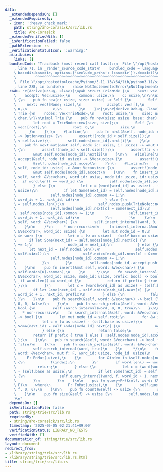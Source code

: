 ```yaml
---
data:
  _extendedDependsOn: []
  _extendedRequiredBy:
  - icon: ':heavy_check_mark:'
    path: string/aho-corasick/src/lib.rs
    title: Aho-Corasick
  _extendedVerifiedWith: []
  _isVerificationFailed: false
  _pathExtension: rs
  _verificationStatusIcon: ':warning:'
  attributes:
    links: []
  bundledCode: "Traceback (most recent call last):\n  File \"/opt/hostedtoolcache/Python/3.11.13/x64/lib/python3.11/site-packages/onlinejudge_verify/documentation/build.py\"\
    , line 71, in _render_source_code_stat\n    bundled_code = language.bundle(stat.path,\
    \ basedir=basedir, options={'include_paths': [basedir]}).decode()\n          \
    \         ^^^^^^^^^^^^^^^^^^^^^^^^^^^^^^^^^^^^^^^^^^^^^^^^^^^^^^^^^^^^^^^^^^^^^^^^^^^^^^^^^\n\
    \  File \"/opt/hostedtoolcache/Python/3.11.13/x64/lib/python3.11/site-packages/onlinejudge_verify/languages/rust.py\"\
    , line 288, in bundle\n    raise NotImplementedError\nNotImplementedError\n"
  code: "#[derive(Debug, Clone)]\npub struct TrieNode {\n    next: Vec<Option<usize>>,\n\
    \    accept: Vec<usize>,\n    common: usize,\n    c: usize,\n}\n\nimpl TrieNode\
    \ {\n    pub fn new(c: usize, size: usize) -> Self {\n        Self {\n       \
    \     next: vec![None; size],\n            accept: vec![],\n            common:\
    \ 0,\n            c,\n        }\n    }\n}\n\n#[derive(Debug, Clone)]\npub struct\
    \ Trie {\n    nodes: Vec<TrieNode>,\n    root: usize,\n    size: usize,\n    base:\
    \ char,\n}\n\nimpl Trie {\n    pub fn new(size: usize, base: char) -> Self {\n\
    \        let root = TrieNode::new(size, size);\n        Self {\n            nodes:\
    \ vec![root],\n            root: 0,\n            size,\n            base,\n  \
    \      }\n    }\n\n    #[inline]\n    pub fn next(&self, node_id: usize, i: usize)\
    \ -> Option<usize> {\n        assert!(node_id < self.size());\n        assert!(i\
    \ < self.size);\n        self.nodes[node_id].next[i]\n    }\n\n    #[inline]\n\
    \    pub fn next_mut(&mut self, node_id: usize, i: usize) -> &mut Option<usize>\
    \ {\n        assert!(node_id < self.size());\n        assert!(i < self.size);\n\
    \        &mut self.nodes[node_id].next[i]\n    }\n\n    #[inline]\n    pub fn\
    \ accept(&self, node_id: usize) -> &Vec<usize> {\n        assert!(node_id < self.size());\n\
    \        &self.nodes[node_id].accept\n    }\n\n    #[inline]\n    pub fn accpet_mut(&mut\
    \ self, node_id: usize) -> &mut Vec<usize> {\n        assert!(node_id < self.size());\n\
    \        &mut self.nodes[node_id].accept\n    }\n\n    fn insert_internal(&mut\
    \ self, word: &Vec<char>, word_id: usize, node_id: usize, id: usize) {\n     \
    \   if word.len() == word_id {\n            self.nodes[node_id].accept.push(id);\n\
    \        } else {\n            let c = (word[word_id] as usize) - (self.base as\
    \ usize);\n            if let Some(next_id) = self.nodes[node_id].next[c] {\n\
    \                self.nodes[node_id].common += 1;\n                self.insert_internal(word,\
    \ word_id + 1, next_id, id);\n            } else {\n                let next_id\
    \ = self.nodes.len();\n                self.nodes.push(TrieNode::new(c, self.size));\n\
    \                self.nodes[node_id].next[c] = Some(next_id);\n              \
    \  self.nodes[node_id].common += 1;\n                self.insert_internal(word,\
    \ word_id + 1, next_id, id);\n            }\n        }\n    }\n\n    pub fn insert(&mut\
    \ self, word: &Vec<char>) {\n        self.insert_internal(word, 0, 0, self.nodes[0].common);\n\
    \    }\n\n    /*\n     * non-recursive\n    fn insert_internal(&mut self, word:\
    \ &Vec<char>, word_id: usize) {\n        let mut node_id = 0;\n        for &w\
    \ in word {\n            let c = (w as usize) - (self.base as usize);\n      \
    \      if let Some(next_id) = self.nodes[node_id].next[c] {\n                self.nodes[node_id].common\
    \ += 1;\n                node_id = next_id;\n            } else {\n          \
    \      let next_id = self.nodes.len();\n                self.nodes.push(TrieNode::new(c,\
    \ self.size));\n                self.nodes[node_id].next[c] = Some(next_id);\n\
    \                self.nodes[node_id].common += 1;\n                node_id = next_id;\n\
    \            }\n        }\n        self.nodes[node_id].accept.push(word_id);\n\
    \    }\n\n    pub fn insert(&mut self, word: &Vec<char>) {\n        self.insert_internal(word,\
    \ self.nodes[0].common);\n    }\n     */\n\n    fn search_internal(&self, word:\
    \ &Vec<char>, word_id: usize, node_id: usize, prefix: bool) -> bool {\n      \
    \  if word.len() == word_id {\n            return if prefix { true } else { !self.nodes[node_id].accept.is_empty()\
    \ };\n        }\n        let c = (word[word_id] as usize) - (self.base as usize);\n\
    \        if let Some(next_id) = self.nodes[node_id].next[c] {\n            self.search_internal(word,\
    \ word_id + 1, next_id, prefix)\n        } else {\n            false\n       \
    \ }\n    }\n\n    pub fn search(&self, word: &Vec<char>) -> bool {\n        self.search_internal(word,\
    \ 0, 0, false)\n    }\n\n    pub fn search_prefix(&self, word: &Vec<char>) ->\
    \ bool {\n        self.search_internal(word, 0, 0, true)\n    }\n\n    /*\n  \
    \   * non-recursive\n    fn search_internal(&self, word: &Vec<char>, prefix: bool)\
    \ -> bool {\n        let mut node_id = self.root;\n        for &w in word {\n\
    \            let c = (w as usize) - (self.base as usize);\n            if let\
    \ Some(next_id) = self.nodes[node_id].next[c] {\n                node_id = next_id;\n\
    \            } else {\n                return false;\n            }\n        }\n\
    \        return if prefix { true } else { !self.nodes[node_id].accept.is_empty()\
    \ };\n    }\n\n    pub fn search(&self, word: &Vec<char>) -> bool {\n        self.search_internal(word,\
    \ false)\n    }\n\n    pub fn search_prefix(&self, word: &Vec<char>) -> bool {\n\
    \        self.search_internal(word, true)\n    }\n     */\n\n    fn query_internal<F>(&self,\
    \ word: &Vec<char>, mut f: F, word_id: usize, node_id: usize)\n    where\n   \
    \     F: FnMut(usize),\n    {\n        for &index in &self.nodes[node_id].accept\
    \ {\n            f(index);\n        }\n        if word.len() == word_id {\n  \
    \          return;\n        } else {\n            let c = (word[word_id] as usize)\
    \ - (self.base as usize);\n            if let Some(next_id) = self.nodes[node_id].next[c]\
    \ {\n                self.query_internal(word, f, word_id + 1, next_id)\n    \
    \        }\n        }\n    }\n\n    pub fn query<F>(&self, word: &Vec<char>, f:\
    \ F)\n    where\n        F: FnMut(usize),\n    {\n        self.query_internal(word,\
    \ f, 0, 0);\n    }\n\n    pub fn count(&self) -> usize {\n        self.nodes[self.root].common\n\
    \    }\n\n    pub fn size(&self) -> usize {\n        self.nodes.len()\n    }\n\
    }\n"
  dependsOn: []
  isVerificationFile: false
  path: string/trie/src/lib.rs
  requiredBy:
  - string/aho-corasick/src/lib.rs
  timestamp: '2025-09-05 02:21:41+09:00'
  verificationStatus: LIBRARY_NO_TESTS
  verifiedWith: []
documentation_of: string/trie/src/lib.rs
layout: document
redirect_from:
- /library/string/trie/src/lib.rs
- /library/string/trie/src/lib.rs.html
title: string/trie/src/lib.rs
---
```

